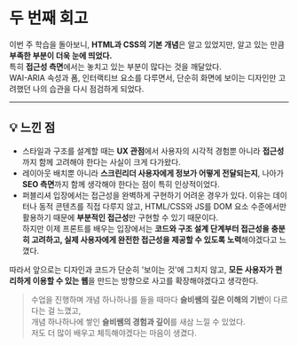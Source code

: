 # 두 번째 회고

이번 주 학습을 돌아보니, **HTML과 CSS의 기본 개념**은 알고 있었지만, 알고 있는 만큼 **부족한 부분이 더욱 눈에 띄었다.**  
특히 **접근성 측면**에서는 놓치고 있는 부분이 많다는 것을 깨달았다.  
WAI-ARIA 속성과 폼, 인터랙티브 요소를 다루면서, 단순히 화면에 보이는 디자인만 고려했던 나의 습관을 다시 점검하게 되었다.

---

## 💡 느낀 점

- 스타일과 구조를 설계할 때는 **UX 관점**에서 사용자의 시각적 경험뿐 아니라 **접근성**까지 함께 고려해야 한다는 사실이 크게 다가왔다.
- 레이아웃 배치뿐 아니라 **스크린리더 사용자에게 정보가 어떻게 전달되는지**, 나아가 **SEO 측면**까지 함께 생각해야 한다는 점이 특히 인상적이었다.
- 퍼블리셔 입장에서는 접근성을 완벽하게 구현하기 어려운 경우가 있다. 이유는 데이터나 동적 콘텐츠를 직접 다루지 않고, HTML/CSS와 JS를 DOM 요소 수준에서만 활용하기 때문에 **부분적인 접근성**만 구현할 수 있기 때문이다.  
  하지만 이제 프론트를 배우는 입장에서는 **코드와 구조 설계 단계부터 접근성을 충분히 고려하고, 실제 사용자에게 완전한 접근성을 제공할 수 있도록 노력**해야겠다고 느꼈다.

따라서 앞으로는 디자인과 코드가 단순히 '보이는 것'에 그치지 않고, **모든 사용자가 편리하게 이용할 수 있는 웹**을 만드는 방향으로 사고를 확장해야겠다고 생각한다.

> 수업을 진행하며 개념 하나하나를 들을 때마다 **슬비쌤의 깊은 이해의 기반**이 다르다는 걸 느꼈고,  
> 개념 하나하나에 쌓인 **슬비쌤의 경험과 깊이**를 새삼 느낄 수 있었다.  
> 저도 더 많이 배우고 체득해야겠다는 마음이 생겼다.
